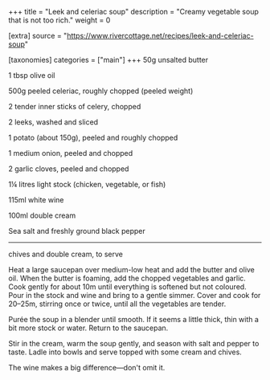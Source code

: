 +++
title = "Leek and celeriac soup"
description = "Creamy vegetable soup that is not too rich."
weight = 0

[extra]
source = "https://www.rivercottage.net/recipes/leek-and-celeriac-soup"

[taxonomies]
categories = ["main"]
+++
50g unsalted butter

1 tbsp olive oil

500g peeled celeriac, roughly chopped (peeled weight)

2 tender inner sticks of celery, chopped

2 leeks, washed and sliced

1 potato (about 150g), peeled and roughly chopped

1 medium onion, peeled and chopped

2 garlic cloves, peeled and chopped

1¼ litres light stock (chicken, vegetable, or fish)

115ml white wine

100ml double cream

Sea salt and freshly ground black pepper

<hr>

chives and double cream, to serve
<!-- sep -->
Heat a large saucepan over medium-low heat and add the butter and olive oil.
When the butter is foaming, add the chopped vegetables and garlic.
Cook gently for about 10m until everything is softened but not coloured.
Pour in the stock and wine and bring to a gentle simmer.
Cover and cook for 20–25m, stirring once or twice, until all the vegetables are tender.

Purée the soup in a blender until smooth.
If it seems a little thick, thin with a bit more stock or water.
Return to the saucepan.

Stir in the cream, warm the soup gently, and season with salt and pepper to taste.
Ladle into bowls and serve topped with some cream and chives.
<!-- sep -->
The wine makes a big difference—don't omit it.
